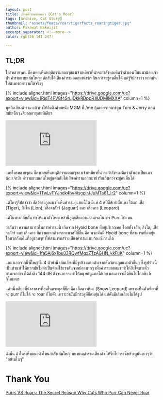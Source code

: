 ```yaml
---
layout: post
title: เสียงคำรามของแมว {Cat's Roar}
tags: [Archive, Cat Story]
thumbnail: "assets/feats/roar/tigerfacts_roaringtiger.jpg"
author: Pakawat Nakwijit
excerpt_separator: <!--more-->
color: rgb(56 141 247)

---
```


## TL;DR
ใครหลายๆคน ก็คงเคยเห็นพฤติกรรมตลกๆของเจ้าเหมียวที่น่าจะกำลังหลงคิดว่าตัวเองเป็นแมวน้อยเจ้าป่า คำรามแบบเล่นใหญ่แต่กลับได้เสียงคำรามออกมาน่ารักเกินกว่าจะขู่คนอื่นได้ แต่รู้รึปล่าวว่า พวกมันไม่สามารถคำรามได้จริงๆ

<!--more-->

{% include aligner.html images="https://drive.google.com/uc?export=view&id=1RjdT4FV8f4SrujDkkRDppR1lUDMlMXXA" column=1 %}

พูดถึงเสียงคำราม แล้วทำให้คิดถึงค่ายหนัง MGM ที่ /me คุ้นเคยจากการ์ตูน Tom & Jerry ตอนสมัยเด็กๆ //บอกอายุเลยทีเดียว


<div class="video-container">
    <iframe class="video" src="https://www.youtube.com/embed/DhNMHcRSNdo" frameborder="0" scrolling="no" webkitAllowFullScreen mozallowfullscreen allowFullScreen></iframe>
</div>

และใครหลายๆคน ก็คงเคยเห็นพฤติกรรมตลกๆของเจ้าเหมียวที่น่าจะกำลังหลงคิดว่าตัวเองเป็นแมวน้อยเจ้าป่า คำรามแบบเล่นใหญ่แต่กลับได้เสียงคำรามออกมาน่ารักเกินกว่าจะขู่คนอื่นได้

{% include aligner.html images="https://drive.google.com/uc?export=view&id=1TwLvTYJhdk4hv4isgpirJJuMTa81_Ir2" column=1 %}

แต่ใครรู้รึปล่าวว่า สัตว์ตระกูลแมวที่เห็นคำรามๆแบบนี้ได้ มีแค่ 4 สปีซีส์เท่านั้นเอง ได้แก่ เสือ (Tiger), สิงโต (Lion), เสือจากัวร์ (Jaguar) และ เสือดาว (Leopard)

แต่ในทางกลับกัน ทำให้แมวตัวใหญ่เหล่านี้สูญเสียความสามารถในการ Purr ไปแทน

ว่ากันว่า ความสามารถในการคำรามนี้ เกิดจาก Hyoid bone ที่อยู่บริเวณคอ โดยทั้ง เสือ, สิงโต, เสือจากัวร์ และ เสือดาว มีความแตกต่างจากแมวสปีซี่อื่น คือ พวกมันมี Hyoid bone ที่สามารถยืดหยุ่นได้บวกกับเอ็นที่อยู่รอบๆทำให้สามารถสร้างเสียงคำรามแบบก้องกังวานได้

{% include aligner.html images="https://drive.google.com/uc?export=view&id=1fa5Aj6x1bu83RQwfMqxZTzAGHN_kkFuK" column=1 %}

และ นอกจากนี้พี่ใหญ่ทั้ง 4 ตัวยังมี เส้นเสียงที่มีรูปร่างแตกต่างจากสัตว์ตระกูลแมวตัวอื่นๆ ซึ่งรูปร่างนี้เป็นส่วนทำให้พวกมันไม่จำเป็นต้องใช้แรงดันจากปอดมากๆ เพื่อคำรามออกมา ทำให้สิงโตบางตัวสามารถคำราได้ดังถึง 144 dB ดังจนอาจจะทำให้มนุษย์หูแตกได้เลย และอาจจะได้ยินไปไกลถึง 5 กิโลเมตร

แต่หนึ่งเดียวที่น่าสงสารที่สุดในตระกูลพี่บิ๊ก คือ เสือดาวหิมะ (Snow Leopard) เพราะเป็นตัวเดียวที่จะ purr ก็ไม่ได้ จะ roar ก็ไม่ดัง เพราะว่ามันมีกระดูที่ยืดหยุ่นได้ แต่ดันมีเส้นเสียงไม่ได้รูป


<div class="video-container">
    <iframe class="video" src="https://www.youtube.com/embed/Y-LTMyg5WAw" frameborder="0" scrolling="no" webkitAllowFullScreen mozallowfullscreen allowFullScreen></iframe>
</div>

ดังนั้น ถ้าใครเห็นแมวตัวไหนกำลังเล่นใหญ่ พยายามคำรามเสียงดัง ให้รีบไปกระซิบข้างหูมันเบาๆว่า "อย่ามโนๆ"

# Thank You

[Purrs VS Roars: The Secret Reason Why Cats Who Purr Can Never Roar](http://cattime.com/cat-facts/lifestyle/10019-purrs-vs-roars-the-secret-reason-why-cats-who-purr-can-never-roar)